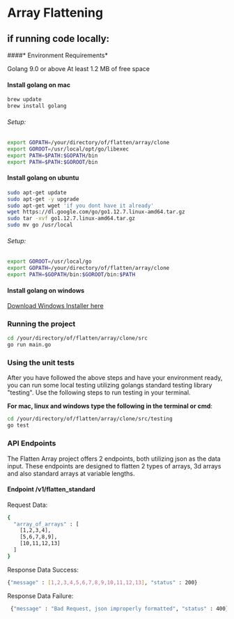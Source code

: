 # Array Flattening
## if running code locally:

####* Environment Requirements*

Golang 9.0 or above
At least 1.2 MB of free space

#### Install golang on mac

```bash
brew update
brew install golang
```

###### Setup:

```bash
export GOPATH=/your/directory/of/flatten/array/clone
export GOROOT=/usr/local/opt/go/libexec
export PATH=$PATH:$GOPATH/bin
export PATH=$PATH:$GOROOT/bin

```

#### Install golang on ubuntu

```bash
sudo apt-get update
sudo apt-get -y upgrade
sudo apt-get wget 'if you dont have it already'
wget https://dl.google.com/go/go1.12.7.linux-amd64.tar.gz
sudo tar -xvf go1.12.7.linux-amd64.tar.gz
sudo mv go /usr/local
```

###### Setup:

```bash
export GOROOT=/usr/local/go
export GOPATH=/your/directory/of/flatten/array/clone
export PATH=$GOPATH/bin:$GOROOT/bin:$PATH
```

#### Install golang on windows

[Download Windows Installer here](https://golang.org/dl/ "Download Windows Installer")

### Running the project

```bash
cd /your/directory/of/flatten/array/clone/src
go run main.go
```

### Using the unit tests

After you have followed the above steps and have your environment ready, you can run some local testing utilizing golangs standard testing library "testing".  Use the following steps to run testing in your terminal.

**For mac, linux and windows type the following in the terminal or cmd**:

```bash
cd /your/directory/of/flatten/array/clone/src/testing
go test
```

### API Endpoints

The Flatten Array project offers 2 endpoints, both utilizing json as the data input.  These endpoints are designed to flatten 2 types of arrays, 3d arrays and also standard arrays at variable lengths.

#### Endpoint /v1/flatten_standard

Request Data:

```bash
{
  "array_of_arrays" : [
    [1,2,3,4],
    [5,6,7,8,9],
    [10,11,12,13]
  ]
}
```

Response Data Success:

```bash
{"message" : [1,2,3,4,5,6,7,8,9,10,11,12,13], "status" : 200}
```
Response Data Failure:

```bash
 {"message" : "Bad Request, json improperly formatted", "status" : 400}
```







